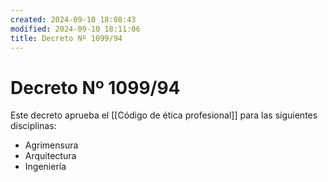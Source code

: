 ```yaml
---
created: 2024-09-10 18:08:43
modified: 2024-09-10 18:11:06
title: Decreto Nº 1099/94
---
```


# Decreto Nº 1099/94

Este decreto aprueba el [[Código de ética profesional]] para las siguientes disciplinas:

- Agrimensura
- Arquitectura
- Ingeniería
